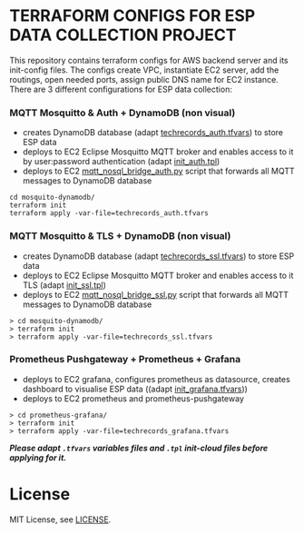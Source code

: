 # TERRAFORM CONFIGS FOR ESP DATA COLLECTION PROJECT

This repository contains terraform configs for AWS backend server and its init-config files. The configs create VPC, instantiate EC2 server, add the routings, open needed ports, assign public DNS name for EC2 instance. There are 3 different configurations for ESP data collection:

### MQTT Mosquitto & Auth + DynamoDB (non visual)
- creates DynamoDB database (adapt [techrecords_auth.tfvars](mosquito-dynamodb/techrecords_auth.tfvars)) to store ESP data
- deploys to EC2 Eclipse Mosquitto MQTT broker and enables access to it by user:password authentication (adapt [init_auth.tpl](mosquito-dynamodb/init_auth.tpl))
- deploys to EC2 [mqtt_nosql_bridge_auth.py](https://github.com/bespsm/esp-data-collection-srv/blob/main/script/mqtt_nosql_bridge_auth.py) script that forwards all MQTT messages to DynamoDB database
```
cd mosquito-dynamodb/
terraform init
terraform apply -var-file=techrecords_auth.tfvars
```

### MQTT Mosquitto & TLS + DynamoDB (non visual)
- creates DynamoDB database (adapt [techrecords_ssl.tfvars](mosquito-dynamodb/techrecords_ssl.tfvars)) to store ESP data
- deploys to EC2 Eclipse Mosquitto MQTT broker and enables access to it TLS (adapt [init_ssl.tpl](mosquito-dynamodb/init_ssl.tpl))
- deploys to EC2 [mqtt_nosql_bridge_ssl.py](https://github.com/bespsm/esp-data-collection-srv/blob/main/script/mqtt_nosql_bridge_ssl.py) script that forwards all MQTT messages to DynamoDB database
```
> cd mosquito-dynamodb/
> terraform init
> terraform apply -var-file=techrecords_ssl.tfvars
```

### Prometheus Pushgateway + Prometheus + Grafana
- deploys to EC2 grafana, configures prometheus as datasource, creates dashboard to visualise ESP data ((adapt [init_grafana.tfvars](prometheus-grafana/techrecords_auth.tfvars)))
- deploys to EC2 prometheus and prometheus-pushgateway
```
> cd prometheus-grafana/
> terraform init
> terraform apply -var-file=techrecords_grafana.tfvars
```

***Please adapt `.tfvars` variables files and `.tpl` init-cloud files before applying for it.***

License
=======

MIT License, see [LICENSE](LICENSE).